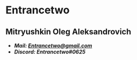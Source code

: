 # Entrancetwo
## Mitryushkin Oleg Aleksandrovich
* ***Mail: Entrancetwo@gmail.com***
* ***Discord: Entrancetwo#0625***
